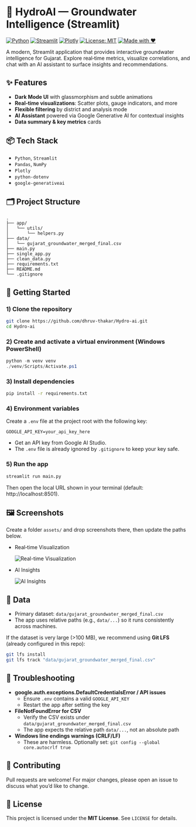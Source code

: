 # 🌊 HydroAI — Groundwater Intelligence (Streamlit)

[![Python](https://img.shields.io/badge/Python-3.9%2B-blue.svg)](https://www.python.org/)
[![Streamlit](https://img.shields.io/badge/Streamlit-App-ff4b4b.svg)](https://streamlit.io)
[![Plotly](https://img.shields.io/badge/Plotly-Graphs-3f4f75.svg)](https://plotly.com/python/)
[![License: MIT](https://img.shields.io/badge/License-MIT-green.svg)](LICENSE)
[![Made with ❤️](https://img.shields.io/badge/Made%20with-❤️-ff69b4.svg)](#)

A modern, Streamlit application that provides interactive groundwater intelligence for Gujarat. Explore real‑time metrics, visualize correlations, and chat with an AI assistant to surface insights and recommendations.


## ✨ Features
- **Dark Mode UI** with glassmorphism and subtle animations
- **Real‑time visualizations**: Scatter plots, gauge indicators, and more
- **Flexible filtering** by district and analysis mode
- **AI Assistant** powered via Google Generative AI for contextual insights
- **Data summary & key metrics** cards


## 📦 Tech Stack
- `Python`, `Streamlit`
- `Pandas`, `NumPy`
- `Plotly`
- `python-dotenv`
- `google-generativeai`


## 🗂 Project Structure
```
.
├── app/
│   └── utils/
│       └── helpers.py
├── data/
│   └── gujarat_groundwater_merged_final.csv
├── main.py
├── single_app.py
├── clean_data.py
├── requirements.txt
├── README.md
└── .gitignore
```


## 🚀 Getting Started

### 1) Clone the repository
```bash
git clone https://github.com/dhruv-thakar/Hydro-ai.git
cd Hydro-ai
```

### 2) Create and activate a virtual environment (Windows PowerShell)
```powershell
python -m venv venv
./venv/Scripts/Activate.ps1
```

### 3) Install dependencies
```bash
pip install -r requirements.txt
```

### 4) Environment variables
Create a `.env` file at the project root with the following key:
```
GOOGLE_API_KEY=your_api_key_here
```
- Get an API key from Google AI Studio.
- The `.env` file is already ignored by `.gitignore` to keep your key safe.


### 5) Run the app
```bash
streamlit run main.py
```
Then open the local URL shown in your terminal (default: http://localhost:8501).


## 🖼 Screenshots
Create a folder `assets/` and drop screenshots there, then update the paths below.

- Real‑time Visualization
  
  ![Real-time Visualization](assets/screenshot-realtime.png)

- AI Insights
  
  ![AI Insights](assets/screenshot-insights.png)


## 🧭 Data
- Primary dataset: `data/gujarat_groundwater_merged_final.csv`
- The app uses relative paths (e.g., `data/...`) so it runs consistently across machines.

If the dataset is very large (>100 MB), we recommend using **Git LFS** (already configured in this repo):
```bash
git lfs install
git lfs track "data/gujarat_groundwater_merged_final.csv"
```


## 🧪 Troubleshooting
- **google.auth.exceptions.DefaultCredentialsError / API issues**
  - Ensure `.env` contains a valid `GOOGLE_API_KEY`
  - Restart the app after setting the key
- **FileNotFoundError for CSV**
  - Verify the CSV exists under `data/gujarat_groundwater_merged_final.csv`
  - The app expects the relative path `data/...`, not an absolute path
- **Windows line endings warnings (CRLF/LF)**
  - These are harmless. Optionally set: `git config --global core.autocrlf true`


## 🤝 Contributing
Pull requests are welcome! For major changes, please open an issue to discuss what you’d like to change.


## 📝 License
This project is licensed under the **MIT License**. See `LICENSE` for details.
